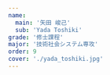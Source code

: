 ```yaml
---
name:
  main: '矢田 峻己'
  sub: 'Yada Toshiki'
grade: '修士課程'
major: '技術社会システム専攻'
order: 9
cover: './yada_toshiki.jpg'
---
```

